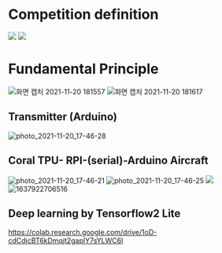 
# Competition definition
<img src="https://user-images.githubusercontent.com/88171531/128798059-5e8daf42-f17a-4a33-8818-220339d0c7a5.png">
<img src="https://user-images.githubusercontent.com/88171531/128798076-b0f0e147-077e-42b8-a984-964f46e72cb6.png">

# Fundamental Principle
![화면 캡처 2021-11-20 181557](https://user-images.githubusercontent.com/88171531/142721078-85d011e7-28b9-4a2d-bf7b-25f74fc47f51.png)
![화면 캡처 2021-11-20 181617](https://user-images.githubusercontent.com/88171531/142721081-86b1cea6-5f8c-4d3b-a412-9c2b4cc46aed.png)


## Transmitter (Arduino)
![photo_2021-11-20_17-46-28](https://user-images.githubusercontent.com/88171531/142720942-79a97a33-13d9-4ce4-be65-674fa3e89666.jpg)
 
## Coral TPU- RPI-(serial)-Arduino Aircraft
![photo_2021-11-20_17-46-21](https://user-images.githubusercontent.com/88171531/142720963-5f35bffd-ca7c-43e5-be40-452b660975d0.jpg)
![photo_2021-11-20_17-46-25](https://user-images.githubusercontent.com/88171531/142720964-55e7dc3e-9627-4a76-b717-24c05915fc94.jpg)
<img src = "https://user-images.githubusercontent.com/88171531/143569797-87754eed-8e0a-4a13-8c04-9559bb73ea45.gif" >
![1637922706516](https://user-images.githubusercontent.com/88171531/143569606-62f5e458-4580-4118-b109-acf29bcc2bc1.jpg)

## Deep learning by Tensorflow2 Lite
https://colab.research.google.com/drive/1oD-cdCdjcBT6kDmqjt2gapIY7sYLWC6l
